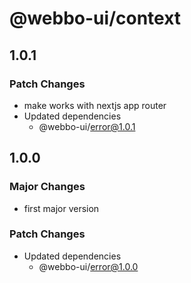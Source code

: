 # @webbo-ui/context

## 1.0.1

### Patch Changes

- make works with nextjs app router
- Updated dependencies
  - @webbo-ui/error@1.0.1

## 1.0.0

### Major Changes

- first major version

### Patch Changes

- Updated dependencies
  - @webbo-ui/error@1.0.0
